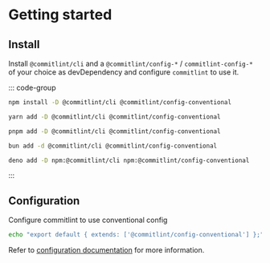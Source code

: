 # Getting started

## Install

Install `@commitlint/cli` and a `@commitlint/config-*` / `commitlint-config-*` of your choice as devDependency and configure `commitlint` to use it.

::: code-group

```sh [npm]
npm install -D @commitlint/cli @commitlint/config-conventional
```

```sh [yarn]
yarn add -D @commitlint/cli @commitlint/config-conventional
```

```sh [pnpm]
pnpm add -D @commitlint/cli @commitlint/config-conventional
```

```sh [bun]
bun add -d @commitlint/cli @commitlint/config-conventional
```

```sh [deno]
deno add -D npm:@commitlint/cli npm:@commitlint/config-conventional
```

:::

## Configuration

Configure commitlint to use conventional config

```sh
echo "export default { extends: ['@commitlint/config-conventional'] };" > commitlint.config.js
```

Refer to [configuration documentation](/reference/configuration) for more information.
